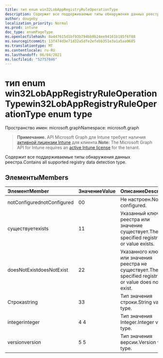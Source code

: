 ```yaml
---
title: тип enum win32LobAppRegistryRuleOperationType
description: Содержит все поддерживаемые типы обнаружения данных реестра.
author: dougeby
localization_priority: Normal
ms.prod: intune
doc_type: enumPageType
ms.openlocfilehash: 8a447615d1bf93b794bb9b24ee94161b185f6f88
ms.sourcegitcommit: 13f474d3e71d32a5dfe2efebb351e3a1a5aa9685
ms.translationtype: MT
ms.contentlocale: ru-RU
ms.lasthandoff: 06/04/2021
ms.locfileid: "52757846"
---
```

# <a name="win32lobappregistryruleoperationtype-enum-type"></a><span data-ttu-id="2fc2e-103">тип enum win32LobAppRegistryRuleOperationType</span><span class="sxs-lookup"><span data-stu-id="2fc2e-103">win32LobAppRegistryRuleOperationType enum type</span></span>

<span data-ttu-id="2fc2e-104">Пространство имен: microsoft.graph</span><span class="sxs-lookup"><span data-stu-id="2fc2e-104">Namespace: microsoft.graph</span></span>

> <span data-ttu-id="2fc2e-105">**Примечание.** API Microsoft Graph для Intune требует наличия [активной лицензии Intune](https://go.microsoft.com/fwlink/?linkid=839381) для клиента.</span><span class="sxs-lookup"><span data-stu-id="2fc2e-105">**Note:** The Microsoft Graph API for Intune requires an [active Intune license](https://go.microsoft.com/fwlink/?linkid=839381) for the tenant.</span></span>

<span data-ttu-id="2fc2e-106">Содержит все поддерживаемые типы обнаружения данных реестра.</span><span class="sxs-lookup"><span data-stu-id="2fc2e-106">Contains all supported registry data detection type.</span></span>

## <a name="members"></a><span data-ttu-id="2fc2e-107">Элементы</span><span class="sxs-lookup"><span data-stu-id="2fc2e-107">Members</span></span>
|<span data-ttu-id="2fc2e-108">Элемент</span><span class="sxs-lookup"><span data-stu-id="2fc2e-108">Member</span></span>|<span data-ttu-id="2fc2e-109">Значение</span><span class="sxs-lookup"><span data-stu-id="2fc2e-109">Value</span></span>|<span data-ttu-id="2fc2e-110">Описание</span><span class="sxs-lookup"><span data-stu-id="2fc2e-110">Description</span></span>|
|:---|:---|:---|
|<span data-ttu-id="2fc2e-111">notConfigured</span><span class="sxs-lookup"><span data-stu-id="2fc2e-111">notConfigured</span></span>|<span data-ttu-id="2fc2e-112">0</span><span class="sxs-lookup"><span data-stu-id="2fc2e-112">0</span></span>|<span data-ttu-id="2fc2e-113">Не настроен.</span><span class="sxs-lookup"><span data-stu-id="2fc2e-113">Not configured.</span></span>|
|<span data-ttu-id="2fc2e-114">существует</span><span class="sxs-lookup"><span data-stu-id="2fc2e-114">exists</span></span>|<span data-ttu-id="2fc2e-115">1</span><span class="sxs-lookup"><span data-stu-id="2fc2e-115">1</span></span>|<span data-ttu-id="2fc2e-116">Указанный ключ реестра или значение существует.</span><span class="sxs-lookup"><span data-stu-id="2fc2e-116">The specified registry key or value exists.</span></span>|
|<span data-ttu-id="2fc2e-117">doesNotExist</span><span class="sxs-lookup"><span data-stu-id="2fc2e-117">doesNotExist</span></span>|<span data-ttu-id="2fc2e-118">2</span><span class="sxs-lookup"><span data-stu-id="2fc2e-118">2</span></span>|<span data-ttu-id="2fc2e-119">Указанного ключа или значения реестра не существует.</span><span class="sxs-lookup"><span data-stu-id="2fc2e-119">The specified registry key or value does not exist.</span></span>|
|<span data-ttu-id="2fc2e-120">Строка</span><span class="sxs-lookup"><span data-stu-id="2fc2e-120">string</span></span>|<span data-ttu-id="2fc2e-121">3</span><span class="sxs-lookup"><span data-stu-id="2fc2e-121">3</span></span>|<span data-ttu-id="2fc2e-122">Тип значения строки.</span><span class="sxs-lookup"><span data-stu-id="2fc2e-122">String value type.</span></span>|
|<span data-ttu-id="2fc2e-123">integer</span><span class="sxs-lookup"><span data-stu-id="2fc2e-123">integer</span></span>|<span data-ttu-id="2fc2e-124">4 </span><span class="sxs-lookup"><span data-stu-id="2fc2e-124">4</span></span>|<span data-ttu-id="2fc2e-125">Тип значения Integer.</span><span class="sxs-lookup"><span data-stu-id="2fc2e-125">Integer value type.</span></span>|
|<span data-ttu-id="2fc2e-126">version</span><span class="sxs-lookup"><span data-stu-id="2fc2e-126">version</span></span>|<span data-ttu-id="2fc2e-127">5 </span><span class="sxs-lookup"><span data-stu-id="2fc2e-127">5</span></span>|<span data-ttu-id="2fc2e-128">Тип значения версии.</span><span class="sxs-lookup"><span data-stu-id="2fc2e-128">Version value type.</span></span>|




